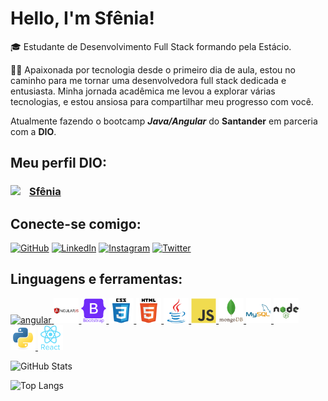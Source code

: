 # Hello, I'm Sfênia!

🎓 Estudante de Desenvolvimento Full Stack formando pela Estácio.

👩‍💻 Apaixonada por tecnologia desde o primeiro dia de aula, estou no caminho para me tornar uma desenvolvedora full stack dedicada e entusiasta. Minha jornada acadêmica me levou a explorar várias tecnologias, e estou ansiosa para compartilhar meu progresso com você.

Atualmente fazendo o bootcamp ***Java/Angular*** do **Santander** em parceria com a **DIO**.
## Meu perfil DIO:

<h3 >
    <a href="https://www.dio.me/users/sfeniamsi"> Sfênia
        <img align="left" width="30px" src="https://hermes.digitalinnovation.one/assets/diome/logo-minimized.png"> 
    </a>
 
</h3>


## Conecte-se comigo:

[![GitHub](https://img.shields.io/badge/GitHub-E6E6FA?style=for-the-badge&logo=GitHuB&logoColor=000)](https://www.linkedin.com/in/sfenia/)
[![LinkedIn](https://img.shields.io/badge/LinkedIn-E6E6FA?style=for-the-badge&logo=linkedin&logoColor=0E76A8)](https://www.linkedin.com/in/sfenia/)
[![Instagram](https://img.shields.io/badge/Instagram-E6E6FA?style=for-the-badge&logo=instagram)](https://www.instagram.com/sfeniamesquita/)
[![Twitter](https://img.shields.io/badge/Twitter-E6E6FA?style=for-the-badge&logo=Twitter)](https://https://twitter.com/SfeniaMesquita)

<h2 align="left">Linguagens e ferramentas:</h2>
<p align="left"> <a href="https://angular.io" target="_blank" rel="noreferrer"> <img src="https://angular.io/assets/images/logos/angular/angular.svg" alt="angular" width="40" height="40"/> </a> <a href="https://angular.io" target="_blank" rel="noreferrer"> <img src="https://raw.githubusercontent.com/devicons/devicon/master/icons/angularjs/angularjs-original-wordmark.svg" alt="angularjs" width="40" height="40"/> </a> <a href="https://getbootstrap.com" target="_blank" rel="noreferrer"> <img src="https://raw.githubusercontent.com/devicons/devicon/master/icons/bootstrap/bootstrap-plain-wordmark.svg" alt="bootstrap" width="40" height="40"/> </a> <a href="https://www.w3schools.com/css/" target="_blank" rel="noreferrer"> <img src="https://raw.githubusercontent.com/devicons/devicon/master/icons/css3/css3-original-wordmark.svg" alt="css3" width="40" height="40"/> </a> <a href="https://www.w3.org/html/" target="_blank" rel="noreferrer"> <img src="https://raw.githubusercontent.com/devicons/devicon/master/icons/html5/html5-original-wordmark.svg" alt="html5" width="40" height="40"/> </a> <a href="https://www.java.com" target="_blank" rel="noreferrer"> <img src="https://raw.githubusercontent.com/devicons/devicon/master/icons/java/java-original.svg" alt="java" width="40" height="40"/> </a> <a href="https://developer.mozilla.org/en-US/docs/Web/JavaScript" target="_blank" rel="noreferrer"> <img src="https://raw.githubusercontent.com/devicons/devicon/master/icons/javascript/javascript-original.svg" alt="javascript" width="40" height="40"/> </a> <a href="https://www.mongodb.com/" target="_blank" rel="noreferrer"> <img src="https://raw.githubusercontent.com/devicons/devicon/master/icons/mongodb/mongodb-original-wordmark.svg" alt="mongodb" width="40" height="40"/> </a> <a href="https://www.mysql.com/" target="_blank" rel="noreferrer"> <img src="https://raw.githubusercontent.com/devicons/devicon/master/icons/mysql/mysql-original-wordmark.svg" alt="mysql" width="40" height="40"/> </a> <a href="https://nodejs.org" target="_blank" rel="noreferrer"> <img src="https://raw.githubusercontent.com/devicons/devicon/master/icons/nodejs/nodejs-original-wordmark.svg" alt="nodejs" width="40" height="40"/> </a> <a href="https://www.python.org" target="_blank" rel="noreferrer"> <img src="https://raw.githubusercontent.com/devicons/devicon/master/icons/python/python-original.svg" alt="python" width="40" height="40"/> </a> <a href="https://reactjs.org/" target="_blank" rel="noreferrer"> <img src="https://raw.githubusercontent.com/devicons/devicon/master/icons/react/react-original-wordmark.svg" alt="react" width="40" height="40"/> </a> </p>

![GitHub Stats](https://github-readme-stats.vercel.app/api?username=sfenia&theme=transparent&bg_color=E6E6FA&border_color=000&show_icons=true&icon_color=000DC&title_color=E94D5F&text_color=000)

![Top Langs](https://github-readme-stats-git-masterrstaa-rickstaa.vercel.app/api/top-langs/?username=sfenia&layout=compact&bg_color=E6E6FA&border_color=000DC&title_color=E94D5F&text_color=000)
